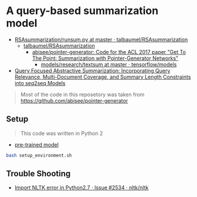 # A query-based summarization model

* [RSAsummarization/runsum.py at master · talbaumel/RSAsummarization](https://github.com/talbaumel/RSAsummarization/blob/master/runsum.py)
  * [talbaumel/RSAsummarization](https://github.com/talbaumel/RSAsummarization)
    * [abisee/pointer-generator: Code for the ACL 2017 paper "Get To The Point: Summarization with Pointer-Generator Networks"](https://github.com/abisee/pointer-generator)
      * [models/research/textsum at master · tensorflow/models](https://github.com/tensorflow/models/tree/master/research/textsum)
* [Query Focused Abstractive Summarization: Incorporating Query Relevance, Multi-Document Coverage, and Summary Length Constraints into seq2seq Models](https://arxiv.org/pdf/1801.07704v2.pdf)

> Most of the code in this reposetory was taken from https://github.com/abisee/pointer-generator

## Setup

> This code was written in Python 2

* [pre-trained model](https://drive.google.com/open?id=0B7pQmm-OfDv7ZUhHZm9ZWEZidDg)

```sh
bash setup_environment.sh
```

## Trouble Shooting

* [Import NLTK error in Python2.7 · Issue #2534 · nltk/nltk](https://github.com/nltk/nltk/issues/2534)
